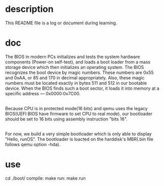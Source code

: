 # description
This README file is a log or document during learning.

# doc
The BIOS in modern PCs initializes and tests the system hardware components (Power-on self-test), and loads a boot loader from a mass storage device which then initializes an operating system. The BIOS recognizes the boot device by magic numbers. These numbers are 0x55 and 0xAA, or 85 and 170 in decimal appropriately. Also, these magic numbers must be located exactly in bytes 511 and 512 in our bootable device. When the BIOS finds such a boot sector, it loads it into memory at a specific address — 0x0000:0x7C00.<br/><br/>

Because CPU is in protected mode(16 bits) and qemu uses the legacy BIOS(UEFI BIOS have firmware to set CPU to real mode), our bootloader should be set to 16 bits using assembly instruction "bits 16".<br/><br/>

For now, we build a very simple bootloader which is only able to display "Hello, runOS". The bootloader is loacted on the harddisk's MBR(.bin file follows qemu option -hda).

# use
cd ./boot/
compile: make
run: make run
